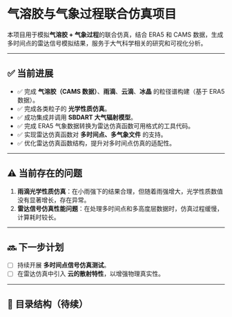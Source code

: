 # 气溶胶与气象过程联合仿真项目

本项目用于模拟**气溶胶 + 气象过程**的联合仿真，结合 ERA5 和 CAMS 数据，生成多时间点的雷达信号模拟结果，服务于大气科学相关的研究和可视化分析。

---

## ✅ 当前进展

- ✅ 完成 **气溶胶（CAMS 数据）**、**雨滴**、**云滴**、**冰晶** 的粒径谱构建（基于 ERA5 数据）。
- ✅ 完成各类粒子的 **光学性质仿真**。
- ✅ 成功集成并调用 **SBDART 大气辐射模型**。
- ✅ 完成 ERA5 气象数据转换为雷达仿真函数可用格式的工具代码。
- ✅ 实现雷达仿真函数对 **多时间点、多气象文件** 的支持。
- ✅ 优化雷达仿真函数结构，提升对多时间点仿真的适配性。

---

## ⚠️ 当前存在的问题

1. **雨滴光学性质仿真**：在小雨强下的结果合理，但随着雨强增大，光学性质数值没有显著增长，存在异常。
2. **雷达信号仿真性能问题**：在处理多时间点和多高度层数据时，仿真过程缓慢，计算耗时较长。

---

## 🔜 下一步计划

- [ ] 持续开展 **多时间点信号仿真测试**。
- [ ] 在雷达仿真中引入 **云的散射特性**，以增强物理真实性。

---

## 📁 目录结构（待续）


